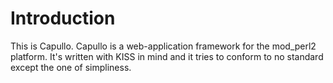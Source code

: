 # Introduction

This is Capullo. Capullo is a web-application framework
for the mod_perl2 platform. It's written with KISS in mind and it
tries to conform to no standard except the one of simpliness.
